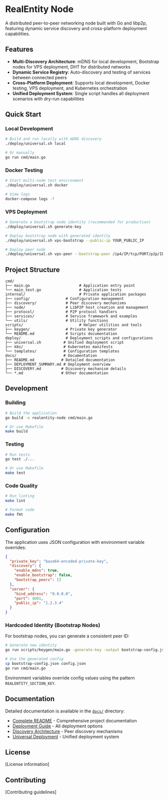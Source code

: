 # RealEntity Node

A distributed peer-to-peer networking node built with Go and libp2p, featuring dynamic service discovery and cross-platform deployment capabilities.

## Features

- **Multi-Discovery Architecture**: mDNS for local development, Bootstrap nodes for VPS deployment, DHT for distributed networks
- **Dynamic Service Registry**: Auto-discovery and testing of services between connected peers
- **Cross-Platform Deployment**: Supports local development, Docker testing, VPS deployment, and Kubernetes orchestration
- **Unified Deployment System**: Single script handles all deployment scenarios with dry-run capabilities

## Quick Start

### Local Development

```bash
# Build and run locally with mDNS discovery
./deploy/universal.sh local

# Or manually
go run cmd/main.go
```

### Docker Testing

```bash
# Start multi-node test environment
./deploy/universal.sh docker

# View logs
docker-compose logs -f
```

### VPS Deployment

```bash
# Generate a bootstrap node identity (recommended for production)
./deploy/universal.sh generate-key

# Deploy bootstrap node with generated identity
./deploy/universal.sh vps-bootstrap --public-ip YOUR_PUBLIC_IP

# Deploy peer node
./deploy/universal.sh vps-peer --bootstrap-peer /ip4/IP/tcp/PORT/p2p/ID
```

## Project Structure

```text
cmd/
├── main.go                      # Application entry point
└── main_test.go                 # Application tests
internal/                        # Private application packages
├── config/                # Configuration management
├── discovery/             # Peer discovery mechanisms
├── node/                  # LibP2P host creation and management
├── protocol/              # P2P protocol handlers
├── services/              # Service framework and examples
└── utils/                 # Utility functions
scripts/                         # Helper utilities and tools
├── keygen/                # Private key generator
└── README.md              # Scripts documentation
deploy/                    # Deployment scripts and configurations
├── universal.sh          # Unified deployment script
├── k8s/                  # Kubernetes manifests
└── templates/            # Configuration templates
docs/                     # Documentation
├── README.md            # Detailed documentation
├── DEPLOYMENT_SUMMARY.md # Deployment overview
├── DISCOVERY.md         # Discovery mechanism details
└── *.md                 # Other documentation
```

## Development

### Building

```bash
# Build the application
go build -o realentity-node cmd/main.go

# Or use Makefile
make build
```

### Testing

```bash
# Run tests
go test ./...

# Or use Makefile
make test
```

### Code Quality

```bash
# Run linting
make lint

# Format code
make fmt
```

## Configuration

The application uses JSON configuration with environment variable overrides:

```json
{
  "private_key": "base64-encoded-private-key",
  "discovery": {
    "enable_mdns": true,
    "enable_bootstrap": false,
    "bootstrap_peers": []
  },
  "server": {
    "bind_address": "0.0.0.0",
    "port": 4001,
    "public_ip": "1.2.3.4"
  }
}
```

### Hardcoded Identity (Bootstrap Nodes)

For bootstrap nodes, you can generate a consistent peer ID:

```bash
# Generate new identity
go run scripts/keygen/main.go -generate-key -output bootstrap-config.json

# Use the generated config
cp bootstrap-config.json config.json
go run cmd/main.go
```

Environment variables override config values using the pattern `REALENTITY_SECTION_KEY`.

## Documentation

Detailed documentation is available in the [`docs/`](docs/) directory:

- [Complete README](docs/README.md) - Comprehensive project documentation
- [Deployment Guide](docs/DEPLOYMENT_SUMMARY.md) - All deployment options
- [Discovery Architecture](docs/DISCOVERY.md) - Peer discovery mechanisms
- [Universal Deployment](docs/UNIVERSAL_DEPLOYMENT.md) - Unified deployment system

## License

[License information]

## Contributing

[Contributing guidelines]
